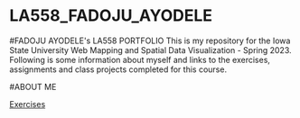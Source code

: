 # LA558_FADOJU_AYODELE
#FADOJU AYODELE's LA558 PORTFOLIO
This is my repository for the Iowa State University Web Mapping and Spatial Data Visualization - Spring 2023. 
Following is some information about myself and links to the exercises, assignments and class projects completed for this course.

#ABOUT ME

[Exercises](Exercises/x2b_Map.JPG)
